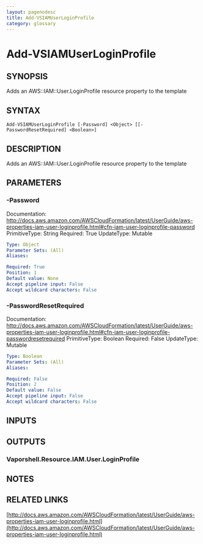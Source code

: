 ```yaml
---
layout: pagenodesc
title: Add-VSIAMUserLoginProfile
category: glossary
---
```


# Add-VSIAMUserLoginProfile

## SYNOPSIS
Adds an AWS::IAM::User.LoginProfile resource property to the template

## SYNTAX

```
Add-VSIAMUserLoginProfile [-Password] <Object> [[-PasswordResetRequired] <Boolean>]
```

## DESCRIPTION
Adds an AWS::IAM::User.LoginProfile resource property to the template

## PARAMETERS

### -Password
Documentation: http://docs.aws.amazon.com/AWSCloudFormation/latest/UserGuide/aws-properties-iam-user-loginprofile.html#cfn-iam-user-loginprofile-password
PrimitiveType: String
Required: True
UpdateType: Mutable

```yaml
Type: Object
Parameter Sets: (All)
Aliases: 

Required: True
Position: 1
Default value: None
Accept pipeline input: False
Accept wildcard characters: False
```

### -PasswordResetRequired
Documentation: http://docs.aws.amazon.com/AWSCloudFormation/latest/UserGuide/aws-properties-iam-user-loginprofile.html#cfn-iam-user-loginprofile-passwordresetrequired
PrimitiveType: Boolean
Required: False
UpdateType: Mutable

```yaml
Type: Boolean
Parameter Sets: (All)
Aliases: 

Required: False
Position: 2
Default value: False
Accept pipeline input: False
Accept wildcard characters: False
```

## INPUTS

## OUTPUTS

### Vaporshell.Resource.IAM.User.LoginProfile

## NOTES

## RELATED LINKS

[http://docs.aws.amazon.com/AWSCloudFormation/latest/UserGuide/aws-properties-iam-user-loginprofile.html](http://docs.aws.amazon.com/AWSCloudFormation/latest/UserGuide/aws-properties-iam-user-loginprofile.html)

